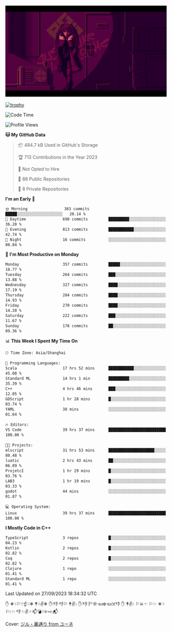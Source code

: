![](imgs/main.png)

[![trophy](https://github-profile-trophy.vercel.app/?username=NeilKleistGao&theme=dracula)](https://github.com/ryo-ma/github-profile-trophy)

<!--START_SECTION:waka-->
![Code Time](http://img.shields.io/badge/Code%20Time-122%20hrs%2020%20mins-blue)

![Profile Views](http://img.shields.io/badge/Profile%20Views-0-blue)

**🐱 My GitHub Data** 

> 📦 484.7 kB Used in GitHub's Storage 
 > 
> 🏆 713 Contributions in the Year 2023
 > 
> 🚫 Not Opted to Hire
 > 
> 📜 88 Public Repositories 
 > 
> 🔑 8 Private Repositories 
 > 
**I'm an Early 🐤** 

```text
🌞 Morning                383 commits         █████░░░░░░░░░░░░░░░░░░░░   20.14 % 
🌆 Daytime                690 commits         █████████░░░░░░░░░░░░░░░░   36.28 % 
🌃 Evening                813 commits         ███████████░░░░░░░░░░░░░░   42.74 % 
🌙 Night                  16 commits          ░░░░░░░░░░░░░░░░░░░░░░░░░   00.84 % 
```
📅 **I'm Most Productive on Monday** 

```text
Monday                   357 commits         █████░░░░░░░░░░░░░░░░░░░░   18.77 % 
Tuesday                  264 commits         ███░░░░░░░░░░░░░░░░░░░░░░   13.88 % 
Wednesday                327 commits         ████░░░░░░░░░░░░░░░░░░░░░   17.19 % 
Thursday                 284 commits         ████░░░░░░░░░░░░░░░░░░░░░   14.93 % 
Friday                   270 commits         ████░░░░░░░░░░░░░░░░░░░░░   14.20 % 
Saturday                 222 commits         ███░░░░░░░░░░░░░░░░░░░░░░   11.67 % 
Sunday                   178 commits         ██░░░░░░░░░░░░░░░░░░░░░░░   09.36 % 
```


📊 **This Week I Spent My Time On** 

```text
🕑︎ Time Zone: Asia/Shanghai

💬 Programming Languages: 
Scala                    17 hrs 52 mins      ███████████░░░░░░░░░░░░░░   45.08 % 
Standard ML              14 hrs 1 min        █████████░░░░░░░░░░░░░░░░   35.39 % 
C++                      4 hrs 46 mins       ███░░░░░░░░░░░░░░░░░░░░░░   12.05 % 
GDScript                 1 hr 28 mins        █░░░░░░░░░░░░░░░░░░░░░░░░   03.74 % 
YAML                     38 mins             ░░░░░░░░░░░░░░░░░░░░░░░░░   01.64 % 

🔥 Editors: 
VS Code                  39 hrs 37 mins      █████████████████████████   100.00 % 

🐱‍💻 Projects: 
mlscript                 31 hrs 53 mins      ████████████████████░░░░░   80.48 % 
luatic                   2 hrs 43 mins       ██░░░░░░░░░░░░░░░░░░░░░░░   06.89 % 
ProjetcI                 1 hr 29 mins        █░░░░░░░░░░░░░░░░░░░░░░░░   03.76 % 
LAB3                     1 hr 19 mins        █░░░░░░░░░░░░░░░░░░░░░░░░   03.33 % 
godot                    44 mins             ░░░░░░░░░░░░░░░░░░░░░░░░░   01.87 % 

💻 Operating System: 
Linux                    39 hrs 37 mins      █████████████████████████   100.00 % 
```

**I Mostly Code in C++** 

```text
TypeScript               3 repos             █░░░░░░░░░░░░░░░░░░░░░░░░   04.23 % 
Kotlin                   2 repos             █░░░░░░░░░░░░░░░░░░░░░░░░   02.82 % 
Coq                      2 repos             █░░░░░░░░░░░░░░░░░░░░░░░░   02.82 % 
Clojure                  1 repo              ░░░░░░░░░░░░░░░░░░░░░░░░░   01.41 % 
Standard ML              1 repo              ░░░░░░░░░░░░░░░░░░░░░░░░░   01.41 % 
```




 Last Updated on 27/09/2023 18:34:32 UTC
<!--END_SECTION:waka-->

✋ ❄☟⚐🕆☝☟❄ 🕈☟✌❄ ✋🕯👎 👎⚐ 🕈✌💧 ✋🕯👎 🏱☼☜❄☜☠👎 ✋ 🕈✌💧 ⚐☠☜ ⚐☞ ❄☟⚐💧☜ 👎☜✌☞📫💣🕆❄☜💧📬

Cover: [ジル・裏通り from ユーネ](https://www.pixiv.net/artworks/62127066)
